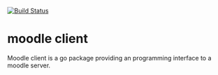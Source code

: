 [![Build Status](https://drone.io/github.com/JanBerktold/moodle/status.png)](https://drone.io/github.com/JanBerktold/moodle/latest)

# moodle client

Moodle client is a go package providing an programming interface to a moodle server.